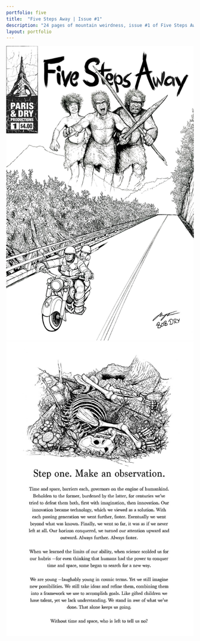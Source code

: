 ```yaml
---
portfolio: five
title:  "Five Steps Away | Issue #1"
description: "24 pages of mountain weirdness, issue #1 of Five Steps Away is the start of an unusual comic tale. It is Fall along the Blue Ridge Parkway. Sheila and her boyfriend Paul are out for a peaceful drive when suddenly honk, crush, thud."
layout: portfolio
---
```

<div class="row">
    <div class="col-md-6">
    <img src="../images/five1.jpg" class="img-fluid"/>
    </div>
    <div class="col-md-6">
    <img src="../images/five2.jpg" class="img-fluid"/>
    </div>
</div>